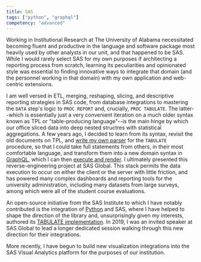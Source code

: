 ```yaml
---
title: SAS
tags: ["python", "graphql"]
competency: "advanced"
---
```


Working in Institutional Research at The University of Alabama necessitated becoming fluent and productive in the language and software package most heavily used by other analysts in our unit, and that happened to be SAS. While I would rarely select SAS for my own purposes if architecting a reporting process from scratch, learning its peculiarities and opinionated style was essential to finding innovative ways to integrate that domain (and the personnel working in that domain) with my own application and web-centric extensions. 

I am well versed in ETL, merging, reshaping, slicing, and descriptive reporting strategies in SAS code, from database integrations to mastering the `DATA` step's logic to `PROC REPORT` and, crucially, `PROC TABULATE`. The latter--which is essentially just a very convenient iteration on a much older syntax known as TPL or "table-producing language"--is the main hinge by which our office sliced data into deep nested structres with statistical aggregations. A few years ago, I decided to learn from its syntax, revisit the old documents on TPL, and [write my own parser](https://github.com/jasonphillips/retabulate/blob/master/packages/retabulate-sas-parser/src/grammar/tabulate.yy) for the `TABULATE` procedure, so that I could take full statements from others, in their most comfortable language, and transform them into a new domain syntax in [GraphQL](/technologies/graphql), which I can then [execute and render](https://jasonphillips.github.io/retabulate/). I ultimately presented this reverse-engineering project at SAS Global. This stack permits the data execution to occur on either the client or the server with little friction, and has powered many complex dashboards and reporting tools for the university administration, including many datasets from large surveys, among which were all of the student course evaluations.

An open-source initiative from the SAS Institute to which I have notably contributed is the integration of [Python](/technologies/python) and SAS, where I have helped to shape the direction of the library and, unsurprisingly given my interests, authored its [TABULATE implementation](https://github.com/sassoftware/saspy/pull/125). In 2019, I was an invited speaker at SAS Global to lead a longer dedicated session walking through this new direction for their integrations.   

More recently, I have begun to build new visualization integrations into the SAS Visual Analytics platform for the purposes of our institution. 